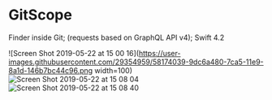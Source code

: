 # GitScope
Finder inside Git;  (requests based on GraphQL API v4); Swift 4.2

![Screen Shot 2019-05-22 at 15 00 16](https://user-images.githubusercontent.com/29354959/58174039-9dc6a480-7ca5-11e9-8a1d-146b7bc44c96.png width=100)
![Screen Shot 2019-05-22 at 15 08 04](https://user-images.githubusercontent.com/29354959/58174041-9e5f3b00-7ca5-11e9-8dc5-4e378cf2c77b.png)
![Screen Shot 2019-05-22 at 15 08 40](https://user-images.githubusercontent.com/29354959/58174042-9e5f3b00-7ca5-11e9-97d8-2625b2f75ae8.png)
